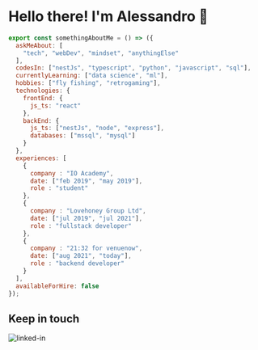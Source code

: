 <!--
**alecorra/alecorra** is a ✨ _special_ ✨ repository because its `README.md` (this file) appears on your GitHub profile.

Here are some ideas to get you started:

- 🔭 I’m currently working on ...
- 🌱 I’m currently learning ...
- 👯 I’m looking to collaborate on ...
- 🤔 I’m looking for help with ...
- 💬 Ask me about ...
- 📫 How to reach me: ...
- 😄 Pronouns: ...
- ⚡ Fun fact: ...
-->

<h1>Hello there! I'm Alessandro 👋</h1>

```js
export const somethingAboutMe = () => ({
  askMeAbout: [
    "tech", "webDev", "mindset", "anythingElse"
  ],
  codesIn: ["nestJs", "typescript", "python", "javascript", "sql"],
  currentlyLearning: ["data science", "ml"],
  hobbies: ["fly fishing", "retrogaming"],
  technologies: {
    frontEnd: {
      js_ts: "react"
    },
    backEnd: {
      js_ts: ["nestJs", "node", "express"],
      databases: ["mssql", "mysql"]
    }
  },
  experiences: [
    {
      company : "IO Academy",
      date: ["feb 2019", "may 2019"],
      role : "student"
    },
    {
      company : "Lovehoney Group Ltd",
      date: ["jul 2019", "jul 2021"],
      role : "fullstack developer"
    },
    {
      company : "21:32 for venuenow",
      date: ["aug 2021", "today"],
      role : "backend developer"
    }
  ],
  availableForHire: false
});
```


## Keep in touch
[<img align="left" alt="linked-in" src="https://img.shields.io/badge/linkedin-%230077B5.svg?&style=for-the-badge&logo=linkedin&logoColor=white" />](https://www.linkedin.com/in/alessandro-corra-dev/)
<!-- [<img align="left" alt="twitter" src="https://img.shields.io/badge/twitter-%231DA1F2.svg?&style=for-the-badge&logo=twitter&logoColor=white" />](https://twitter.com/) -->
